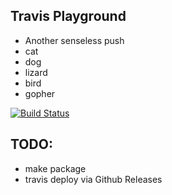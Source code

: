 ## Travis Playground

- Another senseless push
- cat
- dog
- lizard
- bird
- gopher

[![Build Status](https://travis-ci.org/helior/travis-playground.svg?branch=master)](https://travis-ci.org/helior/travis-playground)

## TODO:
- make package
- travis deploy via Github Releases
